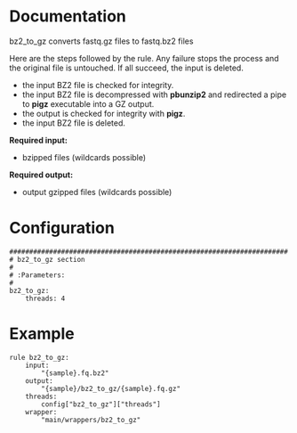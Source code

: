 # Documentation

bz2_to_gz converts fastq.gz files to fastq.bz2 files

Here are the steps followed by the rule. Any failure stops the
process and the original file is untouched. If all succeed, the
input is deleted.

- the input BZ2 file is checked for integrity.
- the input BZ2 file is decompressed with **pbunzip2** and redirected a pipe to
  **pigz** executable into a GZ output.
- the output is checked for integrity with **pigz**.
- the input BZ2 file is deleted.

**Required input:**

- bzipped files (wildcards possible)

**Required output:**

- output gzipped files (wildcards possible)

# Configuration

	######################################################################
	# bz2_to_gz section
	#
	# :Parameters:
	#
	bz2_to_gz:
		threads: 4

# Example

	rule bz2_to_gz:
		input:
			"{sample}.fq.bz2"
		output:
			"{sample}/bz2_to_gz/{sample}.fq.gz"		
		threads:
			config["bz2_to_gz"]["threads"]
		wrapper:
			"main/wrappers/bz2_to_gz"

